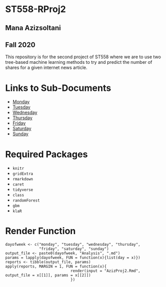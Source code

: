 # ST558-RProj2 
## Mana Azizsoltani  
## Fall 2020  
This repository is for the second project of ST558 where we are to use two tree-based machine learning methods to try and predict the number of shares for a given internet news article.  

# Links to Sub-Documents  

  * [Monday](mondayAnalysis.md)  
  * [Tuesday](tuesdayAnalysis.md)  
  * [Wednesday](wednesdayAnalysis.md)  
  * [Thursday](thursdayAnalysis.md)  
  * [Friday](fridaydayAnalysis.md)  
  * [Saturday](saturdayAnalysis.md)  
  * [Sunday](sundayAnalysis.md)    

# Required Packages  

  * `knitr`  
  * `gridExtra`  
  * `rmarkdown`  
  * `caret`  
  * `tidyverse`  
  * `class`  
  * `randomForest`  
  * `gbm`  
  * `klaR`  

# Render Function  
```
dayofweek <- c("monday", "tuesday", "wednesday", "thursday",
               "friday", "saturday", "sunday")
output_file <- paste0(dayofweek, "Analysis", ".md")
params = lapply(dayofweek, FUN = function(x){list(day = x)})
reports <- tibble(output_file, params)
apply(reports, MARGIN = 1, FUN = function(x){
                             render(input = "AzizProj2.Rmd", output_file = x[[1]], params = x[[2]])
                             })
```
